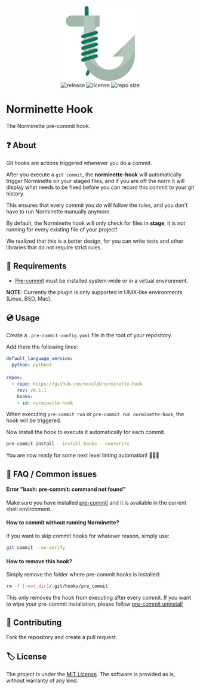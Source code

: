 <div align="center">
    <img src=".github/assets/hook.svg" width="200px" />
    <div>
        <img src="https://img.shields.io/github/v/release/vcwild/norminette-hook?include_prereleases&color=%23FBC86D&style=flat-square" alt="release">
        <img src="https://img.shields.io/github/license/vcwild/norminette-hook?color=%23FBC86D&style=flat-square" alt="license" />
        <img src="https://img.shields.io/github/repo-size/vcwild/norminette-hook?color=%23FBC86D&style=flat-square" alt="repo size" />
    </div>
</div>

# Norminette Hook

The Norminette pre-commit hook.

## ❓ About

Git hooks are actions triggered whenever you do a commit.

After you execute a `git commit`, the **norminette-hook** will automatically trigger Norminette on your staged files, and if you are off the norm it will display what needs to be fixed before you can record this commit to your git history.

This ensures that every commit you do will follow the rules, and you don't have to run Norminette manually anymore.

By default, the Norminette hook will only check for files in **stage**, it is not running for every existing file of your project!

We realized that this is a better design, for you can write tests and other libraries that do not require strict rules.

## 📝 Requirements

- [Pre-commit](https://pre-commit.com/index.html) must be installed system-wide or in a virtual environment.

**NOTE**: Currently the plugin is only supported in UNIX-like environments (Linux, BSD, Mac).

## 💿 Usage

Create a `.pre-commit-config.yaml` file in the root of your repository.

Add there the following lines:

```yaml
default_language_version:
  python: python3

repos:
  - repo: https://github.com/vcwild/norminette-hook
    rev: v0.1.1
    hooks:
    - id: norminette-hook
```

When executing `pre-commit run` or `pre-commit run norminette-hook`, the hook will be triggered.

Now install the hook to execute it automatically for each commit.

```bash
pre-commit install --install-hooks --overwrite
```

You are now ready for some next level linting automation! 👨‍🚀🚀

## 🙋 FAQ / Common issues <a name="faq"></a>

#### Error "bash: pre-commit: command not found"

Make sure you have installed [pre-commit](https://pre-commit.com/index.html) and it is available in the current shell environment.

#### How to commit without running Norminette?

If you want to skip commit hooks for whatever reason, simply use:

```sh
git commit --no-verify
```

#### How to remove this hook?

Simply remove the folder where pre-commit hooks is installed:

```sh
rm -f [root_dir]/.git/hooks/pre_commit`
```

This only removes the hook from executing after every commit. If you want to wipe your pre-commit installation, please follow [pre-commit uninstall](https://pre-commit.com/#pre-commit-uninstall)

## 🤝 Contributing

Fork the repository and create a pull request.

## 🏷️ License

The project is under the [MIT License](https://opensource.org/licenses/MIT). The software is provided as is, without warranty of any kind.
